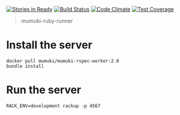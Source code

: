[![Stories in Ready](https://badge.waffle.io/mumuki/mumuki-ruby-runner.png?label=ready&title=Ready)](https://waffle.io/mumuki/mumuki-ruby-runner)
[![Build Status](https://travis-ci.org/mumuki/mumuki-ruby-runner.svg?branch=master)](https://travis-ci.org/mumuki/mumuki-ruby-runner)
[![Code Climate](https://codeclimate.com/github/mumuki/mumuki-ruby-runner/badges/gpa.svg)](https://codeclimate.com/github/mumuki/mumuki-ruby-runner)
[![Test Coverage](https://codeclimate.com/github/mumuki/mumuki-ruby-runner/badges/coverage.svg)](https://codeclimate.com/github/mumuki/mumuki-ruby-runner)

> mumuki-ruby-runner

# Install the server

```
docker pull mumuki/mumuki-rspec-worker:2.0
bundle install
```

# Run the server

```
RACK_ENV=development rackup -p 4567
```



